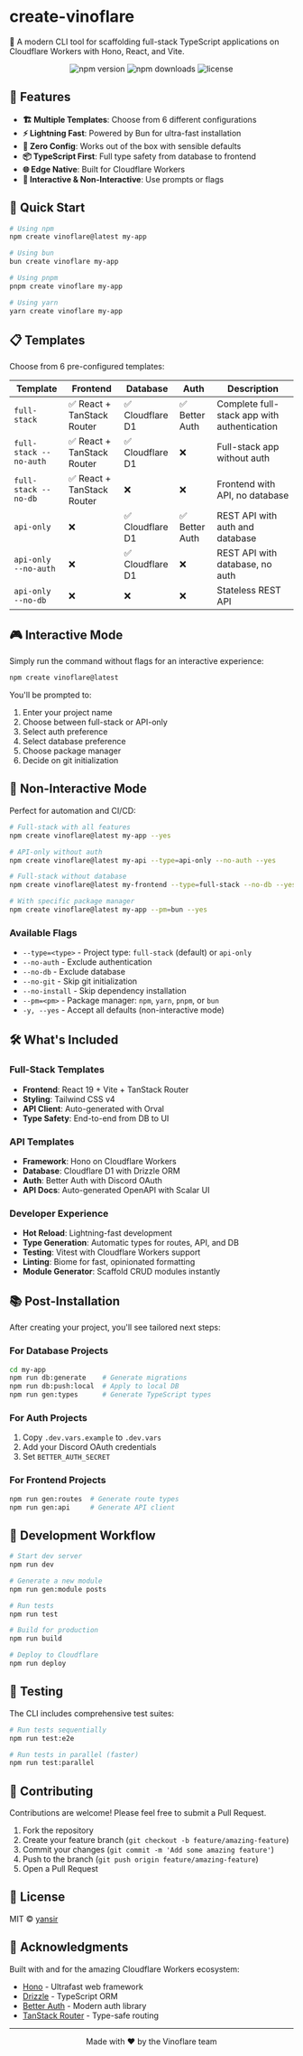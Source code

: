 # create-vinoflare

🚀 A modern CLI tool for scaffolding full-stack TypeScript applications on Cloudflare Workers with Hono, React, and Vite.

<p align="center">
  <img src="https://img.shields.io/npm/v/create-vinoflare.svg" alt="npm version" />
  <img src="https://img.shields.io/npm/dm/create-vinoflare.svg" alt="npm downloads" />
  <img src="https://img.shields.io/github/license/yansircc/create-vinoflare.svg" alt="license" />
</p>

## 🌟 Features

- **🏗️ Multiple Templates**: Choose from 6 different configurations
- **⚡ Lightning Fast**: Powered by Bun for ultra-fast installation
- **🔧 Zero Config**: Works out of the box with sensible defaults
- **📦 TypeScript First**: Full type safety from database to frontend
- **🌐 Edge Native**: Built for Cloudflare Workers
- **🎯 Interactive & Non-Interactive**: Use prompts or flags

## 🚀 Quick Start

```bash
# Using npm
npm create vinoflare@latest my-app

# Using bun
bun create vinoflare my-app

# Using pnpm
pnpm create vinoflare my-app

# Using yarn
yarn create vinoflare my-app
```

## 📋 Templates

Choose from 6 pre-configured templates:

| Template | Frontend | Database | Auth | Description |
|----------|----------|----------|------|-------------|
| `full-stack` | ✅ React + TanStack Router | ✅ Cloudflare D1 | ✅ Better Auth | Complete full-stack app with authentication |
| `full-stack --no-auth` | ✅ React + TanStack Router | ✅ Cloudflare D1 | ❌ | Full-stack app without auth |
| `full-stack --no-db` | ✅ React + TanStack Router | ❌ | ❌ | Frontend with API, no database |
| `api-only` | ❌ | ✅ Cloudflare D1 | ✅ Better Auth | REST API with auth and database |
| `api-only --no-auth` | ❌ | ✅ Cloudflare D1 | ❌ | REST API with database, no auth |
| `api-only --no-db` | ❌ | ❌ | ❌ | Stateless REST API |

## 🎮 Interactive Mode

Simply run the command without flags for an interactive experience:

```bash
npm create vinoflare@latest
```

You'll be prompted to:
1. Enter your project name
2. Choose between full-stack or API-only
3. Select auth preference
4. Select database preference
5. Choose package manager
6. Decide on git initialization

## 🚦 Non-Interactive Mode

Perfect for automation and CI/CD:

```bash
# Full-stack with all features
npm create vinoflare@latest my-app --yes

# API-only without auth
npm create vinoflare@latest my-api --type=api-only --no-auth --yes

# Full-stack without database
npm create vinoflare@latest my-frontend --type=full-stack --no-db --yes

# With specific package manager
npm create vinoflare@latest my-app --pm=bun --yes
```

### Available Flags

- `--type=<type>` - Project type: `full-stack` (default) or `api-only`
- `--no-auth` - Exclude authentication
- `--no-db` - Exclude database
- `--no-git` - Skip git initialization
- `--no-install` - Skip dependency installation
- `--pm=<pm>` - Package manager: `npm`, `yarn`, `pnpm`, or `bun`
- `-y, --yes` - Accept all defaults (non-interactive mode)

## 🛠️ What's Included

### Full-Stack Templates
- **Frontend**: React 19 + Vite + TanStack Router
- **Styling**: Tailwind CSS v4
- **API Client**: Auto-generated with Orval
- **Type Safety**: End-to-end from DB to UI

### API Templates
- **Framework**: Hono on Cloudflare Workers
- **Database**: Cloudflare D1 with Drizzle ORM
- **Auth**: Better Auth with Discord OAuth
- **API Docs**: Auto-generated OpenAPI with Scalar UI

### Developer Experience
- **Hot Reload**: Lightning-fast development
- **Type Generation**: Automatic types for routes, API, and DB
- **Testing**: Vitest with Cloudflare Workers support
- **Linting**: Biome for fast, opinionated formatting
- **Module Generator**: Scaffold CRUD modules instantly

## 📚 Post-Installation

After creating your project, you'll see tailored next steps:

### For Database Projects
```bash
cd my-app
npm run db:generate    # Generate migrations
npm run db:push:local  # Apply to local DB
npm run gen:types      # Generate TypeScript types
```

### For Auth Projects
1. Copy `.dev.vars.example` to `.dev.vars`
2. Add your Discord OAuth credentials
3. Set `BETTER_AUTH_SECRET`

### For Frontend Projects
```bash
npm run gen:routes  # Generate route types
npm run gen:api     # Generate API client
```

## 🔧 Development Workflow

```bash
# Start dev server
npm run dev

# Generate a new module
npm run gen:module posts

# Run tests
npm run test

# Build for production
npm run build

# Deploy to Cloudflare
npm run deploy
```

## 🧪 Testing

The CLI includes comprehensive test suites:

```bash
# Run tests sequentially
npm run test:e2e

# Run tests in parallel (faster)
npm run test:parallel
```

## 🤝 Contributing

Contributions are welcome! Please feel free to submit a Pull Request.

1. Fork the repository
2. Create your feature branch (`git checkout -b feature/amazing-feature`)
3. Commit your changes (`git commit -m 'Add some amazing feature'`)
4. Push to the branch (`git push origin feature/amazing-feature`)
5. Open a Pull Request

## 📄 License

MIT © [yansir](https://github.com/yansircc)

## 🙏 Acknowledgments

Built with and for the amazing Cloudflare Workers ecosystem:
- [Hono](https://hono.dev) - Ultrafast web framework
- [Drizzle](https://orm.drizzle.team) - TypeScript ORM
- [Better Auth](https://better-auth.com) - Modern auth library
- [TanStack Router](https://tanstack.com/router) - Type-safe routing

---

<p align="center">Made with ❤️ by the Vinoflare team</p>